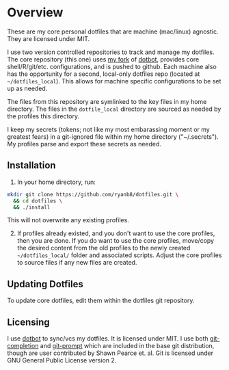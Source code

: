# Overview

These are my core personal dotfiles that are machine (mac/linux) agnostic. They are licensed under MIT.

I use two version controlled repositories to track and manage my dotfiles. The core repository (this one) uses [my fork](https://github.com/ryanb8/dotbot) of [dotbot](https://github.com/anishathalye/dotbot/), provides core shell/R/git/etc. configurations, and is pushed to github. Each machine also has the opportunity for a second, local-only dotfiles repo (located at `~/dotfiles_local`). This allows for machine specific configurations to be set up as needed.

The files from this repository are symlinked to the key files in my home directory. The files in the `dotfile_local` directory are sourced as needed by the profiles this directory.

I keep my secrets (tokens; not like my most embarassing  moment or my greatest fears) in a git-ignored file within my home directory ("~/.secrets"). My profiles parse and export these secrets as needed.

## Installation

1. In your home directory, run:

  ```sh
  mkdir git clone https://github.com/ryanb8/dotfiles.git \
    && cd dotfiles \
    && ./install
  ```
This will not overwrite any existing profiles.

2. If profiles already existed, and you don't want to use the core profiles, then you are done. If you do want to use the core profiles, move/copy the desired content from the old profiles to the newly created `~/dotfiles_local/` folder and associated scripts. Adjust the core profiles to source files if any new files are created.

## Updating Dotfiles

To update core dotfiles, edit them within the dotfiles git repository. 

## Licensing

I use [dotbot](https://github.com/anishathalye/dotbot/) to sync/vcs my dotfiles. It is licensed under MIT.
I use both [git-completion](https://github.com/git/git/blob/master/contrib/completion/git-completion.bash) and [git-prompt](https://github.com/git/git/blob/master/contrib/completion/git-prompt.sh) which are included in the base git distribution, though are user contributed by Shawn Pearce et. al. Git is licensed under GNU General Public License version 2.
